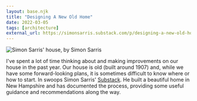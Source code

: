 ```yaml
---
layout: base.njk
title: "Designing A New Old Home"
date: 2022-03-05
tags: [architecture]
external_url: https://simonsarris.substack.com/p/designing-a-new-old-home-beginnings
---
```


![Simon Sarris' house, by Simon Sarris](/assets/links/designing-a-new-old-home.webp "Simon Sarris' house, by Simon Sarris")

I've spent a lot of time thinking about and making improvements on our house in the past year. Our house is old (built around 1907) and, while we have some forward-looking plans, it is sometimes difficult to know where or how to start. In swoops Simon Sarris' [Substack](https://simonsarris.substack.com/ "Simon Sarris on Substack"). He built a beautiful home in New Hampshire and has documented the process, providing some useful guidance and recommendations along the way.
